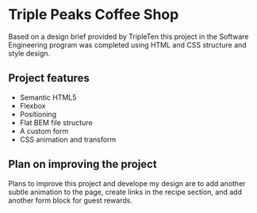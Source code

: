 # Triple Peaks Coffee Shop

Based on a design brief provided by TripleTen this project in the Software Engineering program was completed using HTML and CSS structure and style design.

## Project features

- Semantic HTML5
- Flexbox
- Positioning
- Flat BEM file structure
- A custom form
- CSS animation and transform

## Plan on improving the project

Plans to improve this project and develope my design are to add another subtle animation to the page, create links in the recipe section, and add another form block for guest rewards.
